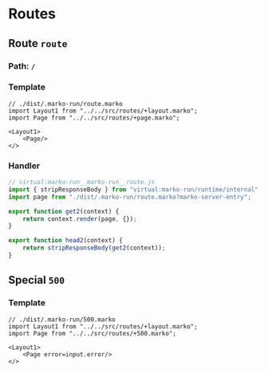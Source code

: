 # Routes

## Route ``route``
### Path: ``/``
### Template
```marko
// ./dist/.marko-run/route.marko
import Layout1 from "../../src/routes/+layout.marko";
import Page from "../../src/routes/+page.marko";

<Layout1>
	<Page/>
</>
```
### Handler
```js
// virtual:marko-run__marko-run__route.js
import { stripResponseBody } from "virtual:marko-run/runtime/internal";
import page from "./dist/.marko-run/route.marko?marko-server-entry";

export function get2(context) {
	return context.render(page, {});
}

export function head2(context) {
	return stripResponseBody(get2(context));
}
```


## Special `500`
### Template
```marko
// ./dist/.marko-run/500.marko
import Layout1 from "../../src/routes/+layout.marko";
import Page from "../../src/routes/+500.marko";

<Layout1>
	<Page error=input.error/>
</>
```
